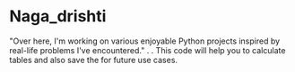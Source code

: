 # Naga_drishti
"Over here, I'm working on various enjoyable Python projects inspired by real-life problems I've encountered."
.
.
This code will help you to calculate tables and also save the for future use cases.
